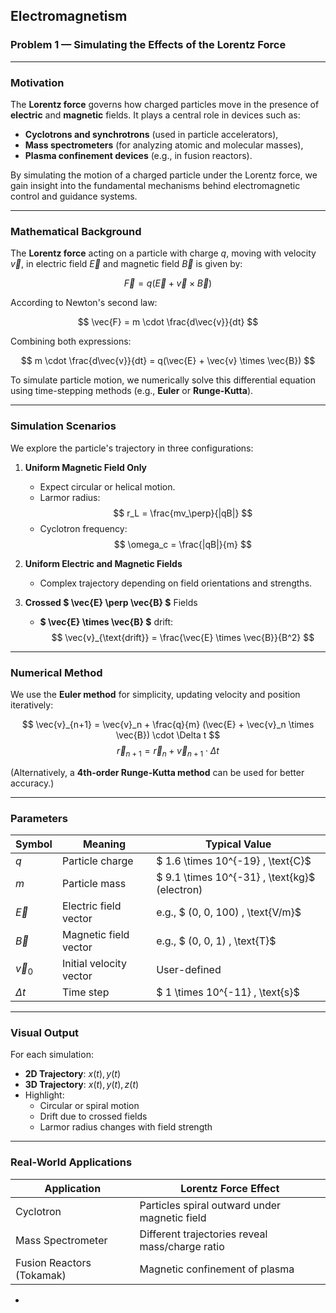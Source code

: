 
## Electromagnetism  
### Problem 1 — Simulating the Effects of the Lorentz Force

---

###  Motivation

The **Lorentz force** governs how charged particles move in the presence of **electric** and **magnetic** fields. It plays a central role in devices such as:

- **Cyclotrons and synchrotrons** (used in particle accelerators),
- **Mass spectrometers** (for analyzing atomic and molecular masses),
- **Plasma confinement devices** (e.g., in fusion reactors).

By simulating the motion of a charged particle under the Lorentz force, we gain insight into the fundamental mechanisms behind electromagnetic control and guidance systems.

---

###  Mathematical Background

The **Lorentz force** acting on a particle with charge $q$, moving with velocity $\vec{v}$, in electric field $\vec{E}$ and magnetic field $\vec{B}$ is given by:

$$
\vec{F} = q(\vec{E} + \vec{v} \times \vec{B})
$$

According to Newton's second law:

$$
\vec{F} = m \cdot \frac{d\vec{v}}{dt}
$$

Combining both expressions:

$$
m \cdot \frac{d\vec{v}}{dt} = q(\vec{E} + \vec{v} \times \vec{B})
$$

To simulate particle motion, we numerically solve this differential equation using time-stepping methods (e.g., **Euler** or **Runge-Kutta**).

---

###   Simulation Scenarios

We explore the particle's trajectory in three configurations:

1. **Uniform Magnetic Field Only**  
   - Expect circular or helical motion.
   - Larmor radius:  
     $$
     r_L = \frac{mv_\perp}{|qB|}
     $$
   - Cyclotron frequency:  
     $$
     \omega_c = \frac{|qB|}{m}
     $$

2. **Uniform Electric and Magnetic Fields**  
   - Complex trajectory depending on field orientations and strengths.

3. **Crossed $ \vec{E} \perp \vec{B} $** Fields  
   - **$ \vec{E} \times \vec{B} $** drift:
     $$
     \vec{v}_{\text{drift}} = \frac{\vec{E} \times \vec{B}}{B^2}
     $$

---

###   Numerical Method

We use the **Euler method** for simplicity, updating velocity and position iteratively:

$$
\vec{v}_{n+1} = \vec{v}_n + \frac{q}{m} (\vec{E} + \vec{v}_n \times \vec{B}) \cdot \Delta t
$$
$$
\vec{r}_{n+1} = \vec{r}_n + \vec{v}_{n+1} \cdot \Delta t
$$

(Alternatively, a **4th-order Runge-Kutta method** can be used for better accuracy.)

---

###  Parameters

| Symbol     | Meaning                     | Typical Value          |
|------------|-----------------------------|-------------------------|
| $q$    | Particle charge              | $ 1.6 \times 10^{-19} \, \text{C}$ |
| $m$    | Particle mass                | $ 9.1 \times 10^{-31} \, \text{kg}$ (electron) |
| $\vec{E}$ | Electric field vector     | e.g., $ (0, 0, 100) \, \text{V/m}$ |
| $\vec{B}$ | Magnetic field vector     | e.g., $ (0, 0, 1) \, \text{T}$ |
| $\vec{v}_0$ | Initial velocity vector | User-defined            |
| $\Delta t$ | Time step                | $ 1 \times 10^{-11} \, \text{s}$ |


---

###  Visual Output

For each simulation:

- **2D Trajectory**: $x(t), y(t)$
- **3D Trajectory**: $x(t), y(t), z(t)$
- Highlight:
  - Circular or spiral motion
  - Drift due to crossed fields
  - Larmor radius changes with field strength

---

###  Real-World Applications

| Application            | Lorentz Force Effect                            |
|------------------------|-------------------------------------------------|
| Cyclotron              | Particles spiral outward under magnetic field   |
| Mass Spectrometer      | Different trajectories reveal mass/charge ratio |
| Fusion Reactors (Tokamak) | Magnetic confinement of plasma              |

-